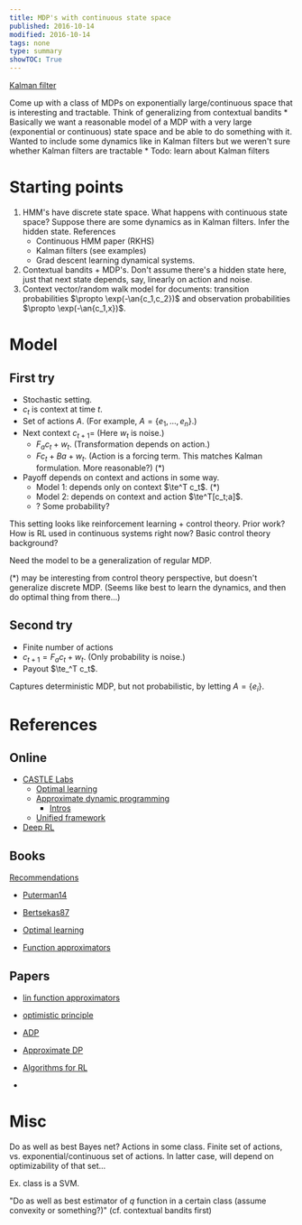 ```yaml
---
title: MDP's with continuous state space
published: 2016-10-14
modified: 2016-10-14
tags: none
type: summary
showTOC: True
---
```


[Kalman filter](https://en.wikipedia.org/wiki/Kalman_filter)

 Come up with a class of MDPs on exponentially large/continuous space that is interesting and tractable. Think of generalizing from contextual bandits
	* Basically we want a reasonable model of a MDP with a very large (exponential or continuous) state space and be able to do something with it. Wanted to include some dynamics like in Kalman filters but we weren't sure whether Kalman filters are tractable
	* Todo: learn about Kalman filters
	
# Starting points

1.  HMM's have discrete state space. What happens with continuous state space? Suppose there are some dynamics as in Kalman filters. Infer the hidden state. References
	* Continuous HMM paper (RKHS)
	* Kalman filters (see examples)
	* Grad descent learning dynamical systems.
2.  Contextual bandits + MDP's. Don't assume there's a hidden state here, just that next state depends, say, linearly on action and noise. 
3.  Context vector/random walk model for documents: transition probabilities $\propto \exp(-\an{c_1,c_2})$ and observation probabilities $\propto \exp(-\an{c_1,x})$.

# Model 

## First try

* Stochastic setting.
* $c_t$ is context at time $t$.
* Set of actions $A$. (For example, $A=\{e_1,\ldots, e_n\}$.)
* Next context $c_{t+1}=$ (Here $w_t$ is noise.)
	* $F_a c_t + w_t$. (Transformation depends on action.)
	* $F c_t + B a + w_t$. (Action is a forcing term. This matches Kalman formulation. More reasonable?) (\*)
* Payoff depends on context and actions in some way.
	* Model 1: depends only on context $\te^T c_t$. (\*)
	* Model 2: depends on context and action $\te^T[c_t;a]$.
	* ? Some probability?

This setting looks like reinforcement learning + control theory. Prior work? How is RL used in continuous systems right now? Basic control theory background?

Need the model to be a generalization of regular MDP.

(\*) may be interesting from control theory perspective, but doesn't generalize discrete MDP. (Seems like best to learn the dynamics, and then do optimal thing from there...)

## Second try

* Finite number of actions
* $c_{t+1} = F_a c_t + w_t$. (Only probability is noise.)
* Payout $\te_^T c_t$.

Captures deterministic MDP, but not probabilistic, by letting $A=\{e_i\}$.

# References

## Online

* [CASTLE Labs](http://castlelab.princeton.edu/)
    * [Optimal learning](http://optimallearning.princeton.edu/)
	* [Approximate dynamic programming](http://adp.princeton.edu/)
		* [Intros](http://adp.princeton.edu/adpIntros.htm)
	* [Unified framework](http://castlelab.princeton.edu/jungle.htm#unifiedframework)
* [Deep RL](https://github.com/andrewliao11/Deep-Reinforcement-Learning-Survey/blob/master/Reinforcement-Learning-Papers.md)



## Books

[Recommendations](https://www.quora.com/What-are-the-best-books-about-reinforcement-learning)

* [Puterman14](https://books.google.com/books?id=VvBjBAAAQBAJ&printsec=frontcover&dq=continuous+markov+decision+processes&hl=en&sa=X&ved=0ahUKEwjo3OLywOnPAhVHWD4KHXzgDWUQ6AEIKTAC#v=onepage&q=continuous%20markov%20decision%20processes&f=false)
* [Bertsekas87](https://books.google.com/books?id=-6RiQgAACAAJ&dq=Dynamic+Programming:+Deterministic+and+Stochastic+Models&hl=en&sa=X&ved=0ahUKEwjc0pfAyefPAhUGFz4KHaVIDecQ6AEIHjAA)

* [Optimal learning](http://site.ebrary.com/lib/princeton/detail.action?docID=10560566)
* [Function approximators](http://www.crcnetbase.com/isbn/9781439821091)


## Papers

* [lin function approximators](http://people.csail.mit.edu/agf/Files/13FTML-RLTutorial.pdf)
* [optimistic principle](https://hal.archives-ouvertes.fr/hal-00747575v5/document)
* [ADP](http://web.mit.edu/dimitrib/www/dpchapter.pdf)
* [Approximate DP](http://site.ebrary.com/lib/princeton/reader.action?docID=10501323)
* [Algorithms for RL](http://www.morganclaypool.com/doi/abs/10.2200/S00268ED1V01Y201005AIM009)

*

# Misc

Do as well as best Bayes net? Actions in some class. Finite set of actions, vs. exponential/continuous set of actions. In latter case, will depend on optimizability of that set...

Ex. class is a SVM.

"Do as well as best estimator of $q$ function in a certain class (assume convexity or something?)" (cf. contextual bandits first)

<!--Definitely need something stronger than: there exist something that works! if can encode crypto 

Upper confidence bounds
-->
